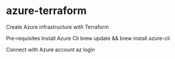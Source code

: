 # azure-terraform
Create Azure infrastructure with Terraform


Pre-requisites 
Install Azure Cli 
brew update && brew install azure-cli

Connect with Azure account 
az login
